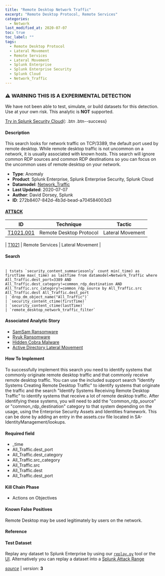 ```yaml
---
title: "Remote Desktop Network Traffic"
excerpt: "Remote Desktop Protocol, Remote Services"
categories:
  - Network
last_modified_at: 2020-07-07
toc: true
toc_label: ""
tags:
  - Remote Desktop Protocol
  - Lateral Movement
  - Remote Services
  - Lateral Movement
  - Splunk Enterprise
  - Splunk Enterprise Security
  - Splunk Cloud
  - Network_Traffic
---
```


### ⚠️ WARNING THIS IS A EXPERIMENTAL DETECTION
We have not been able to test, simulate, or build datasets for this detection. Use at your own risk. This analytic is **NOT** supported.


[Try in Splunk Security Cloud](https://www.splunk.com/en_us/cyber-security.html){: .btn .btn--success}

#### Description

This search looks for network traffic on TCP/3389, the default port used by remote desktop. While remote desktop traffic is not uncommon on a network, it is usually associated with known hosts. This search will ignore common RDP sources and common RDP destinations so you can focus on the uncommon uses of remote desktop on your network.

- **Type**: Anomaly
- **Product**: Splunk Enterprise, Splunk Enterprise Security, Splunk Cloud
- **Datamodel**: [Network_Traffic](https://docs.splunk.com/Documentation/CIM/latest/User/NetworkTraffic)
- **Last Updated**: 2020-07-07
- **Author**: David Dorsey, Splunk
- **ID**: 272b8407-842d-4b3d-bead-a704584003d3


#### [ATT&CK](https://attack.mitre.org/)

| ID          | Technique   | Tactic         |
| ----------- | ----------- |--------------- |
| [T1021.001](https://attack.mitre.org/techniques/T1021/001/) | Remote Desktop Protocol | Lateral Movement |

| [T1021](https://attack.mitre.org/techniques/T1021/) | Remote Services | Lateral Movement |

#### Search

```

| tstats `security_content_summariesonly` count min(_time) as firstTime max(_time) as lastTime from datamodel=Network_Traffic where All_Traffic.dest_port=3389 AND All_Traffic.dest_category!=common_rdp_destination AND All_Traffic.src_category!=common_rdp_source by All_Traffic.src All_Traffic.dest All_Traffic.dest_port 
| `drop_dm_object_name("All_Traffic")` 
| `security_content_ctime(firstTime)`
| `security_content_ctime(lastTime)` 
| `remote_desktop_network_traffic_filter` 
```

#### Associated Analytic Story
* [SamSam Ransomware](/stories/samsam_ransomware)
* [Ryuk Ransomware](/stories/ryuk_ransomware)
* [Hidden Cobra Malware](/stories/hidden_cobra_malware)
* [Active Directory Lateral Movement](/stories/active_directory_lateral_movement)


#### How To Implement
To successfully implement this search you need to identify systems that commonly originate remote desktop traffic and that commonly receive remote desktop traffic. You can use the included support search &#34;Identify Systems Creating Remote Desktop Traffic&#34; to identify systems that originate the traffic and the search &#34;Identify Systems Receiving Remote Desktop Traffic&#34; to identify systems that receive a lot of remote desktop traffic. After identifying these systems, you will need to add the &#34;common_rdp_source&#34; or &#34;common_rdp_destination&#34; category to that system depending on the usage, using the Enterprise Security Assets and Identities framework.  This can be done by adding an entry in the assets.csv file located in SA-IdentityManagement/lookups.

#### Required field
* _time
* All_Traffic.dest_port
* All_Traffic.dest_category
* All_Traffic.src_category
* All_Traffic.src
* All_Traffic.dest
* All_Traffic.dest_port


#### Kill Chain Phase
* Actions on Objectives


#### Known False Positives
Remote Desktop may be used legitimately by users on the network.





#### Reference


#### Test Dataset
Replay any dataset to Splunk Enterprise by using our [`replay.py`](https://github.com/splunk/attack_data#using-replaypy) tool or the [UI](https://github.com/splunk/attack_data#using-ui).
Alternatively you can replay a dataset into a [Splunk Attack Range](https://github.com/splunk/attack_range#replay-dumps-into-attack-range-splunk-server)




[*source*](https://github.com/splunk/security_content/tree/develop/detections/experimental/network/remote_desktop_network_traffic.yml) \| *version*: **3**